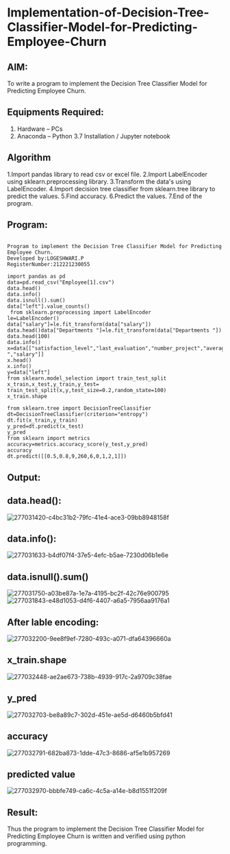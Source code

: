 # Implementation-of-Decision-Tree-Classifier-Model-for-Predicting-Employee-Churn

## AIM:
To write a program to implement the Decision Tree Classifier Model for Predicting Employee Churn.

## Equipments Required:
1. Hardware – PCs
2. Anaconda – Python 3.7 Installation / Jupyter notebook

## Algorithm
1.Import pandas library to read csv or excel file.
2.Import LabelEncoder using sklearn.preprocessing library.
3.Transform the data's using LabelEncoder.
4.Import decision tree classifier from sklearn.tree library to predict the values.
5.Find accuracy.
6.Predict the values.
7.End of the program.

## Program:
```

Program to implement the Decision Tree Classifier Model for Predicting Employee Churn.
Developed by:LOGESHWARI.P
RegisterNumber:212221230055  

```
```
import pandas as pd
data=pd.read_csv("Employee[1].csv")
data.head()
data.info()
data.isnull().sum()
data["left"].value_counts()
 from sklearn.preprocessing import LabelEncoder
le=LabelEncoder()
data["salary"]=le.fit_transform(data["salary"])
data.head()data["Departments "]=le.fit_transform(data["Departments "])
data.head(100)
data.info()
x=data[["satisfaction_level","last_evaluation","number_project","average_montly_hours","time_spend_company","Work_accident","promotion_last_5years","Departments ","salary"]]
x.head()
x.info()
y=data["left"]
from sklearn.model_selection import train_test_split
x_train,x_test,y_train,y_test= train_test_split(x,y,test_size=0.2,random_state=100)
x_train.shape

from sklearn.tree import DecisionTreeClassifier
dt=DecisionTreeClassifier(criterion="entropy")
dt.fit(x_train,y_train)
y_pred=dt.predict(x_test)
y_pred
from sklearn import metrics
accuracy=metrics.accuracy_score(y_test,y_pred)
accuracy
dt.predict([[0.5,0.8,9,260,6,0,1,2,1]])
```

## Output:
## data.head():
![277031420-c4bc31b2-79fc-41e4-ace3-09bb8948158f](https://github.com/logeshwari2004/Implementation-of-Decision-Tree-Classifier-Model-for-Predicting-Employee-Churn/assets/94211349/080115ef-ab61-4972-9c79-df4f7e06fec8)
## data.info():
![277031633-b4df07f4-37e5-4efc-b5ae-7230d06b1e6e](https://github.com/logeshwari2004/Implementation-of-Decision-Tree-Classifier-Model-for-Predicting-Employee-Churn/assets/94211349/884296ed-0343-40e4-a1e1-44bdd29ddbc7)
## data.isnull().sum()
![277031750-a03be87a-1e7a-4195-bc2f-42c76e900795](https://github.com/logeshwari2004/Implementation-of-Decision-Tree-Classifier-Model-for-Predicting-Employee-Churn/assets/94211349/457e95bb-6f86-496a-b49f-1a52c46f0909)
![277031843-e48d1053-d4f6-4407-a6a5-7956aa9176a1](https://github.com/logeshwari2004/Implementation-of-Decision-Tree-Classifier-Model-for-Predicting-Employee-Churn/assets/94211349/ba997360-2e5a-491e-a062-aad0336d04bd)
## After lable encoding:
![277032200-9ee8f9ef-7280-493c-a071-dfa64396660a](https://github.com/logeshwari2004/Implementation-of-Decision-Tree-Classifier-Model-for-Predicting-Employee-Churn/assets/94211349/a5ff9b9c-6f09-4f0b-9333-0bb61c464fab)
## x_train.shape
![277032448-ae2ae673-738b-4939-917c-2a9709c38fae](https://github.com/logeshwari2004/Implementation-of-Decision-Tree-Classifier-Model-for-Predicting-Employee-Churn/assets/94211349/5ec7357d-6213-4415-8dba-1847374d7ed9)
## y_pred
![277032703-be8a89c7-302d-451e-ae5d-d6460b5bfd41](https://github.com/logeshwari2004/Implementation-of-Decision-Tree-Classifier-Model-for-Predicting-Employee-Churn/assets/94211349/c62c4820-b5e4-4b40-9dc2-cf865f73eb68)
## accuracy
![277032791-682ba873-1dde-47c3-8686-af5e1b957269](https://github.com/logeshwari2004/Implementation-of-Decision-Tree-Classifier-Model-for-Predicting-Employee-Churn/assets/94211349/6e8aa9f9-50ee-4750-8d0c-5b823932ca3e)
## predicted value
![277032970-bbbfe749-ca6c-4c5a-a14e-b8d1551f209f](https://github.com/logeshwari2004/Implementation-of-Decision-Tree-Classifier-Model-for-Predicting-Employee-Churn/assets/94211349/92211262-c9d6-4d71-9c37-4794228525d5)


## Result:
Thus the program to implement the  Decision Tree Classifier Model for Predicting Employee Churn is written and verified using python programming.
